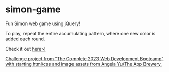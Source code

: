 # simon-game
Fun Simon web game using jQuery!

To play, repeat the entire accumulating pattern, where one new color is added each round. 

Check it out <a href="">here>!

Challenge project from "The Complete 2023 Web Development Bootcamp" with starting html/css and image assets from Angela Yu/The App Brewery.
